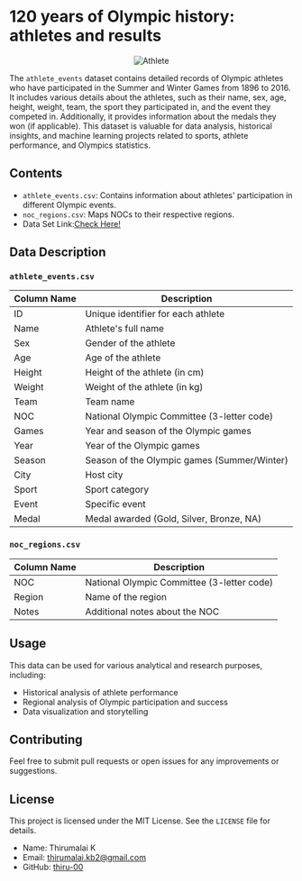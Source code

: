 # 120 years of Olympic history: athletes and results

  <div style="text-align: center;">
    <img src="https://img.olympics.com/images/image/private/t_social_share_thumb/f_auto/primary/mmdfgqbwukdh3hmvs5rn" alt="Athlete">
</div>



The `athlete_events` dataset contains detailed records of Olympic athletes who have participated in the Summer and Winter Games from 1896 to 2016. It includes various details about the athletes, such as their name, sex, age, height, weight, team, the sport they participated in, and the event they competed in. Additionally, it provides information about the medals they won (if applicable). This dataset is valuable for data analysis, historical insights, and machine learning projects related to sports, athlete performance, and Olympics statistics.

## Contents

- `athlete_events.csv`: Contains information about athletes' participation in different Olympic events.
- `noc_regions.csv`: Maps NOCs to their respective regions.
- Data Set Link:[Check Here!](https://www.kaggle.com/datasets/heesoo37/120-years-of-olympic-history-athletes-and-results)

## Data Description

### `athlete_events.csv`

| Column Name      | Description                                  |
|------------------|----------------------------------------------|
| ID               | Unique identifier for each athlete           |
| Name             | Athlete's full name                          |
| Sex              | Gender of the athlete                        |
| Age              | Age of the athlete                           |
| Height           | Height of the athlete (in cm)                |
| Weight           | Weight of the athlete (in kg)                |
| Team             | Team name                                    |
| NOC              | National Olympic Committee (3-letter code)   |
| Games            | Year and season of the Olympic games         |
| Year             | Year of the Olympic games                    |
| Season           | Season of the Olympic games (Summer/Winter)  |
| City             | Host city                                    |
| Sport            | Sport category                               |
| Event            | Specific event                               |
| Medal            | Medal awarded (Gold, Silver, Bronze, NA)     |

### `noc_regions.csv`

| Column Name | Description                                   |
|-------------|-----------------------------------------------|
| NOC         | National Olympic Committee (3-letter code)    |
| Region      | Name of the region                            |
| Notes       | Additional notes about the NOC                |



## Usage

This data can be used for various analytical and research purposes, including:
- Historical analysis of athlete performance
- Regional analysis of Olympic participation and success
- Data visualization and storytelling

## Contributing

Feel free to submit pull requests or open issues for any improvements or suggestions.

## License

This project is licensed under the MIT License. See the `LICENSE` file for details.

- Name: Thirumalai K
- Email: thirumalai.kb2@gmail.com
- GitHub: [thiru-00](https://github.com/thiru-00)

